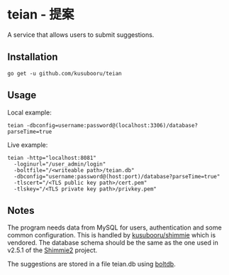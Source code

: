 # teian - 提案

A service that allows users to submit suggestions.

## Installation

```console
go get -u github.com/kusubooru/teian
```

## Usage

Local example:

```console
teian -dbconfig=username:password@(localhost:3306)/database?parseTime=true
```

Live example:

```console
teian -http="localhost:8081"
  -loginurl="/user_admin/login"
  -boltfile="/<writeable path>/teian.db"
  -dbconfig="username:password@(host:port)/database?parseTime=true"
  -tlscert="/<TLS public key path>/cert.pem"
  -tlskey="/<TLS private key path>/privkey.pem"
```

## Notes

The program needs data from MySQL for users, authentication and some common
configuration. This is handled by
[kusubooru/shimmie](https://github.com/kusubooru/shimmie) which is vendored. The database
schema should be the same as the one used in v2.5.1 of the
[Shimmie2](https://github.com/shish/shimmie2) project.

The suggestions are stored in a file teian.db using
[boltdb](https://github.com/boltdb/bolt).
